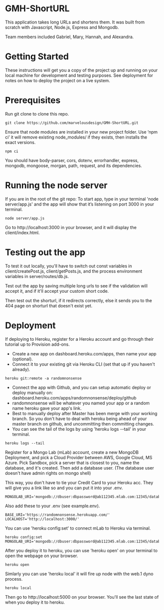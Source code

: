 # GMH-ShortURL

This application takes long URLs and shortens them. It was built from scratch with Javascript, Node.js, Express and Mongodb.

Team members included Gabriel, Mary, Hannah, and Alexandra.


# Getting Started

These instructions will get you a copy of the project up and running on your local machine for development and testing purposes. See deployment for notes on how to deploy the project on a live system.

# Prerequisites

Run git clone to clone this repo.
```
git clone https://github.com/marvelousdesign/GMH-ShortURL.git
```

Ensure that node modules are installed in your new project folder. Use ‘npm ci’ it will remove existing node_modules/ if they exists, then installs the exact versions.

```
npm ci
```
You should have body-parser, cors, dotenv, errorhandler, express, mongodb, mongoose, morgan, path, request, and its dependencies.

# Running the node server

If you are in the root of the git repo: To start app, type in your terminal 'node server/app.js' and the app will show that it’s listening on port 3000 in your terminal.
```
node server/app.js
```

Go to http://localhost:3000 in your browser, and it will display the client/index.html.

# Testing out the app

To test it out locally, you'll have to switch out const variables in client/createPost.js, client/getPosts.js, and the process environment variables in server/routes/db.js.

Test out the app by saving multiple long urls to see if the validation will accept it, and if it'll accept your custom short code.

Then test out the shorturl, if it redirects correctly, else it sends you to the 404 page on shorturl that doesn't exist yet.

# Deployment

If deploying to Heroku, register for a Heroku account and go through their tutorial up to Provision add-ons.

- Create a new app on dashboard.heroku.com/apps, then name your app (optional).
- Connect it to your existing git via Heroku CLI (set that up if you haven't already).

```
heroku git:remote -a randomnonsense
```

- Connect the app with Github, and you can setup automatic deploy or deploy manually on: dashboard.heroku.com/apps/randomnonsense/deploy/github
- randomnonsense will be whatever you named your app or a random name heroku gave your app's link.
- Best to manually deploy after Master has been merge with your working branch. So you don't have to deal with heroku being ahead of your master branch on github, and uncommitting then committing changes.
- You can see the tail of the logs by using 'heroku logs --tail' in your terminal.

```
heroku logs --tail
```

Register for a Mongo Lab (mLab) account, create a new MongoDB Deployment, and pick a Cloud Provider between AWS, Google Cloud, MS Azure. Pick Sandbox, pick a server that is closest to you, name the database, and it's created. Then add a database user. (The database user doesn't have admin rights on mongo shell)

This way, you don't have to tie your Credit Card to your Heroku acc. They will give you a link like so and you can put it into your .env.
```
MONGOLAB_URI='mongodb://dbuser:dbpassword@ab112345.mlab.com:12345/database'
```

Also add these to your .env (see example.env).
```
BASE_URI='https://randomnonsense.herokuapp.com/'
LOCALHOST='http://localhost:3000/'
```

You can use 'heroku config:set' to connect mLab to Heroku via terminal.
```
heroku config:set MONGOLAB_URI='mongodb://dbuser:dbpassword@ab112345.mlab.com:12345/database'
```

After you deploy it to heroku, you can use 'heroku open' on your terminal to open the webpage on your browser.
```
heroku open
```
Simlarly you can use 'heroku local' it will fire up node with the web.1 dyno process.
```
heroku local
```
Then go to http://localhost:5000 on your browser. You'll see the last state of when you deploy it to heroku.
